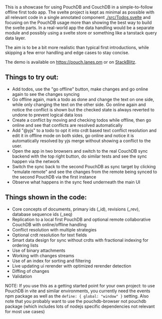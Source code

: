 This is a showcase for using PouchDB and CouchDB in a simple-to-follow offline first todo app.
The svelte project is kept as minimal as possible with all relevant code in a single annotated component [./src/Todos.svelte](Todos.svelte) and focusing on the PouchDB usage more than showing the best way to build the svelte parts. In a real-world app the data handling would be a separate module and possibly using a svelte store or something like a tanstack query data layer.

The aim is to be a bit more realistic than typical first introductions, while skipping a few error handling and edge cases to stay concise.

The demo is available on https://pouch.lanes.pm or on [StackBlitz](https://stackblitz.com/github/lucidNTR/pouch-demo?file=src%2FTodos.svelte).

## Things to try out:

- Add todos, use the "go offline" button, make changes and go online again to see the changes syncing
- Go offline again, mark a todo as done and change the text on one side, while only changing the text on the other side. Go online again and notice the conflict is shown but the checked state is always reverted to undone to prevent logical data loss
- Create a conflict by moving and checking todos while offline, then go online and see that conflicts are resolved automatically
- Add "@yjs" to a todo to opt it into crdt based text conflict resolution and edit it in offline mode on both sides, go online and notice it is automatically resolved by yjs merge without showing a conflict to the user.
- Open the app in two browsers and switch to the real CouchDB sync backend with the top right button, do similar tests and see the sync happen via the network
- Switch the sync back to the second PouchDB as sync target by clicking "emulate remote" and see the changes from the remote being synced to the second PouchDB via the first instance
- Observe what happens in the sync feed underneath the main UI

## Things shown in the code:

- Core concepts of documents, primary ids (\_id), revisions (\_rev), database sequence ids (\_seq)
- Replication to a local first PouchDB and optional remote collaborative CouchDB with online/offline handling
- Conflict resolution with multiple strategies
- Optional crdt resolution for text fields
- Smart data design for sync without crdts with fractional indexing for ordering lists
- Use of binary attachments
- Working with changes streams
- Use of an index for sorting and filtering
- Live updating ui rerender with optimized rerender detection
- Diffing of changes
- Validation

NOTE: If you use this as a getting started point for your own project: to use PouchDB in vite and similar environments, you currently need the events npm package as well as the `define: { global: "window" }` setting. Also note that you probably want to use the pouchdb-browser not pouchdb package (which includes lots of nodejs specific dependencies not relevant for most use cases)
